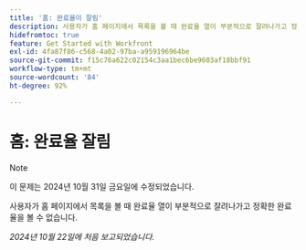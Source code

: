 ```yaml
---
title: '홈: 완료율이 잘림'
description: 사용자가 홈 페이지에서 목록을 볼 때 완료율 열이 부분적으로 잘려나가고 정확한 완료율을 볼 수 없습니다.
hidefromtoc: true
feature: Get Started with Workfront
exl-id: 4fa87f86-c568-4a02-97ba-a959196964be
source-git-commit: f15c76a622c02154c3aa1bec6be9603af18bbf91
workflow-type: tm+mt
source-wordcount: '84'
ht-degree: 92%

---
```


# 홈: 완료율 잘림

>[!NOTE]
>
>이 문제는 2024년 10월 31일 금요일에 수정되었습니다.

사용자가 홈 페이지에서 목록을 볼 때 완료율 열이 부분적으로 잘려나가고 정확한 완료율을 볼 수 없습니다.

_2024년 10월 22일에 처음 보고되었습니다._
